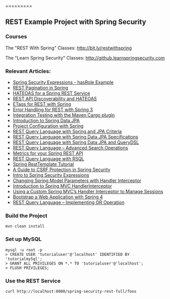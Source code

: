 =========

## REST Example Project with Spring Security

### Courses
The "REST With Spring" Classes: http://bit.ly/restwithspring

The "Learn Spring Security" Classes: http://github.learnspringsecurity.com

### Relevant Articles: 
- [Spring Security Expressions - hasRole Example](http://www.nklkarthi.com/spring-security-expressions-basic)
- [REST Pagination in Spring](http://www.nklkarthi.com/2012/01/18/rest-pagination-in-spring/)
- [HATEOAS for a Spring REST Service](http://www.nklkarthi.com/2011/11/13/rest-service-discoverability-with-spring-part-5/)
- [REST API Discoverability and HATEOAS](http://www.nklkarthi.com/2011/11/06/restful-web-service-discoverability-part-4/)
- [ETags for REST with Spring](http://www.nklkarthi.com/2013/01/11/etags-for-rest-with-spring/)
- [Error Handling for REST with Spring 3](http://www.nklkarthi.com/2013/01/31/exception-handling-for-rest-with-spring-3-2/)
- [Integration Testing with the Maven Cargo plugin](http://www.nklkarthi.com/2011/10/16/how-to-set-up-integration-testing-with-the-maven-cargo-plugin/)
- [Introduction to Spring Data JPA](http://www.nklkarthi.com/2011/12/22/the-persistence-layer-with-spring-data-jpa/)
- [Project Configuration with Spring](http://www.nklkarthi.com/2012/03/12/project-configuration-with-spring/)
- [REST Query Language with Spring and JPA Criteria](http://www.nklkarthi.com/rest-search-language-spring-jpa-criteria)
- [REST Query Language with Spring Data JPA Specifications](http://www.nklkarthi.com/rest-api-search-language-spring-data-specifications)
- [REST Query Language with Spring Data JPA and QueryDSL](http://www.nklkarthi.com/rest-api-search-language-spring-data-querydsl)
- [REST Query Language – Advanced Search Operations](http://www.nklkarthi.com/rest-api-query-search-language-more-operations)
- [Metrics for your Spring REST API](http://www.nklkarthi.com/spring-rest-api-metrics)
- [REST Query Language with RSQL](http://www.nklkarthi.com/rest-api-search-language-rsql-fiql)
- [Spring RestTemplate Tutorial](http://www.nklkarthi.com/rest-template)
- [A Guide to CSRF Protection in Spring Security](http://www.nklkarthi.com/spring-security-csrf)
- [Intro to Spring Security Expressions](http://www.nklkarthi.com/spring-security-expressions)
- [Changing Spring Model Parameters with Handler Interceptor](http://www.nklkarthi.com/spring-model-parameters-with-handler-interceptor)
- [Introduction to Spring MVC HandlerInterceptor](http://www.nklkarthi.com/spring-mvc-handlerinterceptor)
- [Using a Custom Spring MVC’s Handler Interceptor to Manage Sessions](http://www.nklkarthi.com/spring-mvc-custom-handler-interceptor)
- [Bootstrap a Web Application with Spring 4](http://www.nklkarthi.com/bootstraping-a-web-application-with-spring-and-java-based-configuration)
- [REST Query Language – Implementing OR Operation](http://www.nklkarthi.com/rest-api-query-search-or-operation)




### Build the Project
```
mvn clean install
```


### Set up MySQL
```
mysql -u root -p 
> CREATE USER 'tutorialuser'@'localhost' IDENTIFIED BY 'tutorialmy5ql';
> GRANT ALL PRIVILEGES ON *.* TO 'tutorialuser'@'localhost';
> FLUSH PRIVILEGES;
```


### Use the REST Service

```
curl http://localhost:8080/spring-security-rest-full/foos
```

